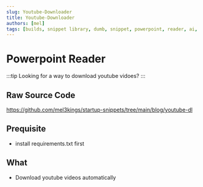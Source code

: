 ```yaml
---
slug: Youtube-Downloader
title: Youtube-Downloader
authors: [mel]
tags: [builds, snippet library, dumb, snippet, powerpoint, reader, ai, youtube, downloader]
---
```

# Powerpoint Reader

:::tip
Looking for a way to download youtube vidoes?
:::

## Raw Source Code
https://github.com/mel3kings/startup-snippets/tree/main/blog/youtube-dl

## Prequisite
- install requirements.txt first

## What
- Download youtube videos automatically
